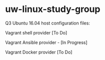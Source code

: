 # uw-linux-study-group

Q3 Ubuntu 16.04 host configuration files:

  Vagrant shell provider [To Do]

  Vagrant Ansible provider - [In Progress]

  Vagrant Docker provider [To Do]
